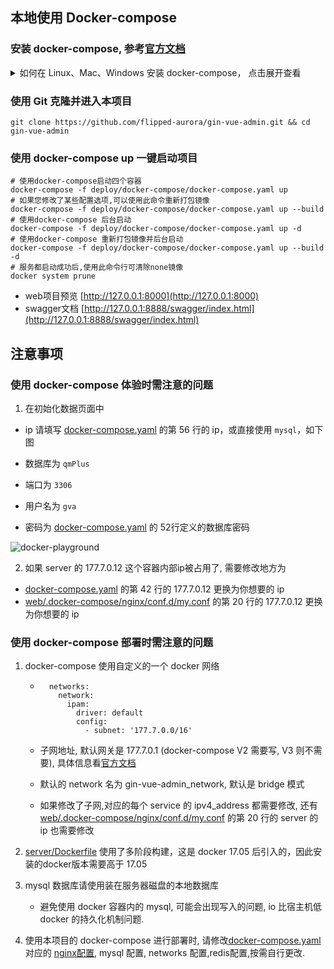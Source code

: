 ## 本地使用 Docker-compose

### 安装 docker-compose, 参考[官方文档](https://docs.docker.com/compose/install/)

<details>
<summary>如何在 Linux、Mac、Windows 安装 docker-compose， 点击展开查看</summary>

#### 在Linux安装

```shell
# 1.1 运行此命令以下载Docker Compose的当前稳定版本
sudo curl -L "https://github.com/docker/compose/releases/download/1.26.2/docker-compose-$(uname -s)-$(uname -m)" -o /usr/local/bin/docker-compose
# 1.2 将可执行权限应用于二进制文件
sudo chmod +x /usr/local/bin/docker-compose 
```

#### 使用 Python 的 pip 安装

```shell
pip3 install docker-compose -i https://pypi.tuna.tsinghua.edu.cn/simple
```

#### 使用 Docker Desktop

- Windows: https://hub.docker.com/editions/community/docker-ce-desktop-windows
- Mac: https://hub.docker.com/editions/community/docker-ce-desktop-mac/

</details>

### 使用 Git 克隆并进入本项目

```shell
git clone https://github.com/flipped-aurora/gin-vue-admin.git && cd gin-vue-admin
```

### 使用 docker-compose up 一键启动项目

```shell
# 使用docker-compose启动四个容器
docker-compose -f deploy/docker-compose/docker-compose.yaml up
# 如果您修改了某些配置选项,可以使用此命令重新打包镜像
docker-compose -f deploy/docker-compose/docker-compose.yaml up --build
# 使用docker-compose 后台启动
docker-compose -f deploy/docker-compose/docker-compose.yaml up -d
# 使用docker-compose 重新打包镜像并后台启动
docker-compose -f deploy/docker-compose/docker-compose.yaml up --build -d
# 服务都启动成功后,使用此命令行可清除none镜像
docker system prune
```

- web项目预览 [http://127.0.0.1:8000](http://127.0.0.1:8000)
- swagger文档 [http://127.0.0.1:8888/swagger/index.html](http://127.0.0.1:8888/swagger/index.html)

## 注意事项

### 使用 docker-compose 体验时需注意的问题

1. 在初始化数据页面中
- ip 请填写 [docker-compose.yaml](https://github.com/flipped-aurora/gin-vue-admin/blob/master/docker-compose.yaml#L56) 的第 56 行的 ip，或直接使用  `mysql`，如下图

- 数据库为  `qmPlus`

- 端口为 `3306`

- 用户名为 `gva`

- 密码为 [docker-compose.yaml](https://github.com/flipped-aurora/gin-vue-admin/blob/master/docker-compose.yaml#L53) 的 52行定义的数据库密码

![docker-playground](/experience/image-docker-compose.jpg)

2. 如果 server 的 177.7.0.12 这个容器内部ip被占用了, 需要修改地方为
- [docker-compose.yaml](https://github.com/flipped-aurora/gin-vue-admin/blob/master/docker-compose.yaml#L42) 的第 42 行的 177.7.0.12 更换为你想要的 ip
- [web/.docker-compose/nginx/conf.d/my.conf](https://github.com/flipped-aurora/gin-vue-admin/blob/master/web/.docker-compose/nginx/conf.d/my.conf#L20) 的第 20 行的 177.7.0.12 更换为你想要的 ip


### 使用 docker-compose 部署时需注意的问题

1. docker-compose 使用自定义的一个 docker 网络

    - ```
		networks:
		  network:
		    ipam:
		      driver: default
		      config:
		        - subnet: '177.7.0.0/16' 
		```

    - 子网地址, 默认网关是 177.7.0.1 (docker-compose V2 需要写, V3 则不需要), 具体信息看[官方文档](https://docs.docker.com/compose/compose-file/#ipv4_address-ipv6_address)

    - 默认的 network 名为 gin-vue-admin_network, 默认是 bridge 模式

    - 如果修改了子网,对应的每个 service 的 ipv4_address 都需要修改, 还有[web/.docker-compose/nginx/conf.d/my.conf](https://github.com/flipped-aurora/gin-vue-admin/blob/master/web/.docker-compose/nginx/conf.d/my.conf#L20) 的第 20 行的 server 的 ip 也需要修改

2. [server/Dockerfile](https://github.com/flipped-aurora/gin-vue-admin/blob/master/server/Dockerfile) 使用了多阶段构建，这是 docker 17.05 后引入的，因此安装的docker版本需要高于 17.05
3. mysql 数据库请使用装在服务器磁盘的本地数据库
    - 避免使用 docker 容器内的 mysql, 可能会出现写入的问题, io 比宿主机低  docker 的持久化机制问题.
4. 使用本项目的 docker-compose 进行部署时, 请修改[docker-compose.yaml](https://github.com/flipped-aurora/gin-vue-admin/blob/master/docker-compose.yaml) 对应的 [nginx配置](https://github.com/flipped-aurora/gin-vue-admin/blob/master/web/.docker-compose/nginx/conf.d/my.conf), mysql 配置, networks 配置,redis配置,按需自行更改.

